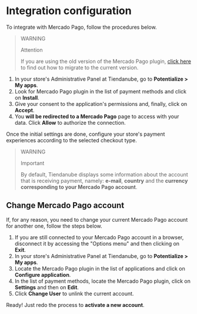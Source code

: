 # Integration configuration
 
To integrate with Mercado Pago, follow the procedures below.

> WARNING
>
> Attention
>
> If you are using the old version of the Mercado Pago plugin, [click here](/developers/en/docs/nuvemshop/how-tos/migration) to find out how to migrate to the current version.

1. In your store's Administrative Panel at Tiendanube, go to **Potentialize > My apps**.
2. Look for Mercado Pago plugin in the list of payment methods and click on **Install**.
3. Give your consent to the application's permissions and, finally, click on **Accept**.
4. You **will be redirected to a Mercado Pago** page to access with your data. Click **Allow** to authorize the connection.

Once the initial settings are done, configure your store's payment experiences according to the selected checkout type.

> WARNING
>
> Important
>
> By default, Tiendanube displays some information about the account that is receiving payment, namely: **e-mail**, **country** and the **currency corresponding to your Mercado Pago account**.

## Change Mercado Pago account

If, for any reason, you need to change your current Mercado Pago account for another one, follow the steps below.

1. If you are still connected to your Mercado Pago account in a browser, disconnect it by accessing the "Options menu" and then clicking on **Exit**.
2. In your store's Administrative Panel at Tiendanube, go to **Potentialize > My apps**.
3. Locate the Mercado Pago plugin in the list of applications and click on **Configure application**.
4. In the list of payment methods, locate the Mercado Pago plugin, click on **Settings** and then on **Edit**.
4. Click **Change User** to unlink the current account.

Ready! Just redo the process to **activate a new account**.